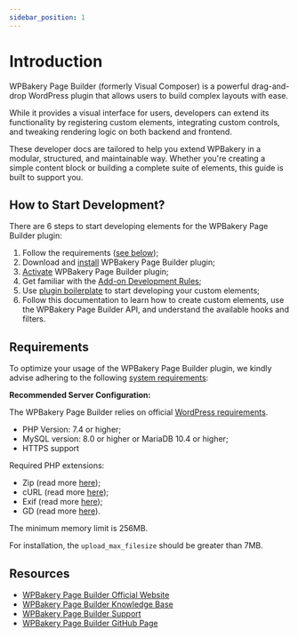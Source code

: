```yaml
---
sidebar_position: 1
---
```


# Introduction

WPBakery Page Builder (formerly Visual Composer) is a powerful drag-and-drop WordPress plugin that allows users to build complex layouts with ease.

While it provides a visual interface for users, developers can extend its functionality by registering custom elements, integrating custom controls, and tweaking rendering logic on both backend and frontend.

These developer docs are tailored to help you extend WPBakery in a modular, structured, and maintainable way. Whether you're creating a simple content block or building a complete suite of elements, this guide is built to support you.

## How to Start Development?
There are 6 steps to start developing elements for the WPBakery Page Builder plugin:

1. Follow the requirements ([see below](#requirements));
2. Download and [install](https://kb.wpbakery.com/docs/getting-started/plugin-installation/) WPBakery Page Builder plugin;
3. [Activate](https://kb.wpbakery.com/docs/getting-started/activation/) WPBakery Page Builder plugin;
4. Get familiar with the [Add-on Development Rules](https://kb.wpbakery.com/docs/add-ons/add-on-development-rules/);
5. Use [plugin boilerplate](https://github.com/wpbakery/vc-dev-example) to start developing your custom elements;
6. Follow this documentation to learn how to create custom elements, use the WPBakery Page Builder API, and understand the available hooks and filters.

## Requirements

To optimize your usage of the WPBakery Page Builder plugin, we kindly advise adhering to the following [system requirements](/docs/getting-started/environment-setup#requirements):

**Recommended Server Configuration:**

The WPBakery Page Builder relies on official [WordPress requirements](https://wordpress.org/about/requirements/).

* PHP Version: 7.4 or higher;
* MySQL version: 8.0 or higher or MariaDB 10.4 or higher;
* HTTPS support 

Required PHP extensions:

* Zip (read more [here](https://www.php.net/manual/en/book.zip.php));
* cURL (read more [here](https://www.php.net/manual/en/book.curl.php));
* Exif (read more [here](https://www.php.net/manual/en/book.exif.php));
* GD (read more [here](https://www.php.net/manual/en/book.image.php)).

The minimum memory limit is 256MB.

For installation, the `upload_max_filesize` should be greater than 7MB.

## Resources

* [WPBakery Page Builder Official Website](https://wpbakery.com/)
* [WPBakery Page Builder Knowledge Base](https://kb.wpbakery.com/)
* [WPBakery Page Builder Support](https://support.wpbakery.com/)
* [WPBakery Page Builder GitHub Page](https://github.com/wpbakery/)
